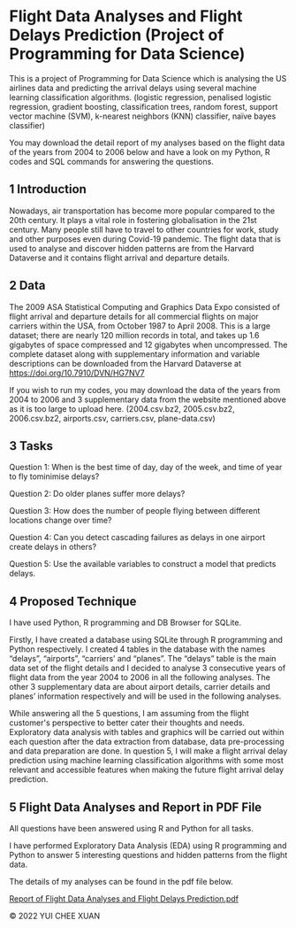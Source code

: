 # Flight Data Analyses and Flight Delays Prediction (Project of Programming for Data Science)
This is a project of Programming for Data Science which is analysing the US airlines data and predicting the arrival delays using several machine learning classification algorithms. (logistic regression, penalised logistic regression, gradient boosting, classification trees, random forest, support vector machine (SVM), k-nearest neighbors (KNN) classifier, naïve bayes classifier)

You may download the detail report of my analyses based on the flight data of the years from 2004 to 2006 below and have a look on my Python, R codes and SQL commands for answering the questions.

## 1 Introduction 
Nowadays, air transportation has become more popular compared to the 20th century. It
plays a vital role in fostering globalisation in the 21st century. Many people still have to travel
to other countries for work, study and other purposes even during Covid-19 pandemic. The
flight data that is used to analyse and discover hidden patterns are from the Harvard
Dataverse and it contains flight arrival and departure details.

## 2 Data
The 2009 ASA Statistical Computing and Graphics Data Expo consisted of flight arrival and departure
details for all commercial flights on major carriers within the USA, from October 1987 to April 2008.
This is a large dataset; there are nearly 120 million records in total, and takes up 1.6 gigabytes of space
compressed and 12 gigabytes when uncompressed. The complete dataset along with supplementary
information and variable descriptions can be downloaded from the Harvard Dataverse at
https://doi.org/10.7910/DVN/HG7NV7

If you wish to run my codes, you may download the data of the years from 2004 to 2006 and 3 supplementary data from the website mentioned above as it is too large to upload here. (2004.csv.bz2, 2005.csv.bz2, 2006.csv.bz2, airports.csv, carriers.csv, plane-data.csv)

## 3 Tasks
Question 1: When is the best time of day, day of the week, and time of year to fly tominimise delays? 

Question 2: Do older planes suffer more delays? 

Question 3: How does the number of people flying between different locations change over time?

Question 4: Can you detect cascading failures as delays in one airport create delays in others? 

Question 5: Use the available variables to construct a model that predicts delays.

## 4 Proposed Technique 
I have used Python, R programming and DB Browser for SQLite.

Firstly, I have created a database using SQLite through R programming and Python respectively. I
created 4 tables in the database with the names “delays”, “airports”, “carriers’ and “planes”.
The “delays” table is the main data set of the flight details and I decided to analyse 3
consecutive years of flight data from the year 2004 to 2006 in all the following analyses. The
other 3 supplementary data are about airport details, carrier details and planes’ information
respectively and will be used in the following analyses.

While answering all the 5 questions, I am assuming from the flight customer's perspective to
better cater their thoughts and needs. Exploratory data analysis with tables and graphics will
be carried out within each question after the data extraction from database, data
pre-processing and data preparation are done. In question 5, I will make a flight arrival delay
prediction using machine learning classification algorithms with some most relevant and
accessible features when making the future flight arrival delay prediction.

## 5 Flight Data Analyses and Report in PDF File
All questions have been answered using R and Python for all tasks.

I have performed Exploratory Data Analysis (EDA) using R programming and Python to answer 5 interesting questions and hidden patterns from the flight data.

The details of my analyses can be found in the pdf file below.

[Report of Flight Data Analyses and Flight Delays Prediction.pdf](https://github.com/cheexuan1205/flight_data_analyses/files/8490442/Report.of.Flight.Data.Analyses.and.Flight.Delays.Prediction.pdf)

© 2022 YUI CHEE XUAN
